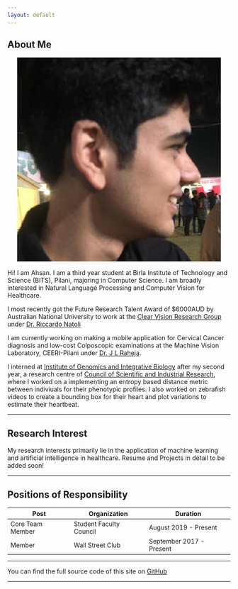 ```yaml
---
layout: default
---
```


## About Me
<p align = "center">
 <img class="profile-picture" src="dp.jpg" >
</p>

Hi! I am Ahsan. I am a third year student at Birla Institute of Technology and Science (BITS), Pilani, majoring in Computer Science. I am broadly interested in Natural Language Processing and Computer Vision for Healthcare.

I most recently got the Future Research Talent Award of $6000AUD by Australian National University to work at the [Clear Vision Research Group](https://www.clearvisionresearch.com/) under [Dr. Riccardo Natoli](https://jcsmr.anu.edu.au/people/academics/dr-riccardo-natoli) 

I am currently working on making a mobile application for Cervical Cancer diagnosis and low-cost Colposcopic examinations at the Machine Vision Laboratory, CEERI-Pilani under [Dr. J L Raheja](https://www.ceeri.res.in/profiles/j-l-raheja/). 
 
I interned at [Institute of Genomics and Integrative Biology](https://www.igib.res.in/) after my second year, a research centre of [Council of Scientific and Industrial Research](https://www.csir.res.in/), where I worked on a implementing an entropy based distance metric between indiviuals for their phenotypic profiles. I also worked on zebrafish videos to create a bounding box for their heart and plot variations to estimate their heartbeat.

---

## Research Interest

My research interests primarily lie in the application of machine learning and artificial intelligence in healthcare. Resume and Projects in detail to be added soon!

---

## Positions of Responsibility

Post | Organization | Duration
--- | --- | ---
Core Team Member | Student Faculty Council | August 2019 - Present
Member | Wall Street Club | September 2017 - Present

---
You can find the full source code of this site on [GitHub](https://github.com/Megh-Thakkar/Megh-Thakkar.github.io)

---
